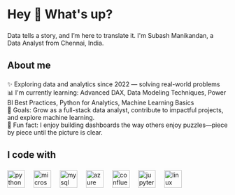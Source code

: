<h1 align="left">Hey 👋 What's up?</h1>

###

<p align="left">Data tells a story, and I’m here to translate it. I'm Subash Manikandan, a Data Analyst from Chennai, India.</p>

###

<h2 align="left">About me</h2>

###

<p align="left">✨ Exploring data and analytics since 2022 — solving real-world problems<br>📊 I'm currently learning: Advanced DAX, Data Modeling Techniques, Power BI Best Practices, Python for Analytics, Machine Learning Basics<br>🎯 Goals: Grow as a full-stack data analyst, contribute to impactful projects, and explore machine learning.<br>🎲 Fun fact: I enjoy building dashboards the way others enjoy puzzles—piece by piece until the picture is clear.</p>

###

<h2 align="left">I code with</h2>

###

<div align="left">
  <img src="https://cdn.jsdelivr.net/gh/devicons/devicon/icons/python/python-original.svg" height="40" alt="python logo"  />
  <img width="12" />
  <img src="https://cdn.jsdelivr.net/gh/devicons/devicon/icons/microsoftsqlserver/microsoftsqlserver-plain.svg" height="40" alt="microsoftsqlserver logo"  />
  <img width="12" />
  <img src="https://cdn.jsdelivr.net/gh/devicons/devicon/icons/mysql/mysql-original.svg" height="40" alt="mysql logo"  />
  <img width="12" />
  <img src="https://cdn.jsdelivr.net/gh/devicons/devicon/icons/azure/azure-original.svg" height="40" alt="azure logo"  />
  <img width="12" />
  <img src="https://cdn.jsdelivr.net/gh/devicons/devicon/icons/confluence/confluence-original.svg" height="40" alt="confluence logo"  />
  <img width="12" />
  <img src="https://cdn.jsdelivr.net/gh/devicons/devicon/icons/jupyter/jupyter-original.svg" height="40" alt="jupyter logo"  />
  <img width="12" />
  <img src="https://cdn.jsdelivr.net/gh/devicons/devicon/icons/linux/linux-original.svg" height="40" alt="linux logo"  />
</div>

###
